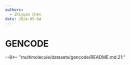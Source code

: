```yaml
---
authors:
  - Zhiyuan Chen
date: 2024-05-04
---
```


# GENCODE

--8<-- "multimolecule/datasets/gencode/README.md:21:"
